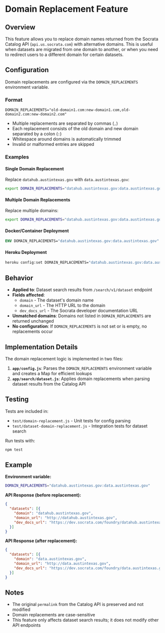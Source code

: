 # Domain Replacement Feature

## Overview

This feature allows you to replace domain names returned from the Socrata Catalog API (`api.us.socrata.com`) with alternative domains. This is useful when datasets are migrated from one domain to another, or when you need to redirect users to a different domain for certain datasets.

## Configuration

Domain replacements are configured via the `DOMAIN_REPLACEMENTS` environment variable.

### Format

```
DOMAIN_REPLACEMENTS="old-domain1.com:new-domain1.com,old-domain2.com:new-domain2.com"
```

- Multiple replacements are separated by commas (`,`)
- Each replacement consists of the old domain and new domain separated by a colon (`:`)
- Whitespace around domains is automatically trimmed
- Invalid or malformed entries are skipped

### Examples

#### Single Domain Replacement

Replace `datahub.austintexas.gov` with `data.austintexas.gov`:

```bash
export DOMAIN_REPLACEMENTS="datahub.austintexas.gov:data.austintexas.gov"
```

#### Multiple Domain Replacements

Replace multiple domains:

```bash
export DOMAIN_REPLACEMENTS="datahub.austintexas.gov:data.austintexas.gov,old.example.com:new.example.com"
```

#### Docker/Container Deployment

```dockerfile
ENV DOMAIN_REPLACEMENTS="datahub.austintexas.gov:data.austintexas.gov"
```

#### Heroku Deployment

```bash
heroku config:set DOMAIN_REPLACEMENTS="datahub.austintexas.gov:data.austintexas.gov"
```

## Behavior

- **Applied to**: Dataset search results from `/search/v1/dataset` endpoint
- **Fields affected**:
  - `domain` - The dataset's domain name
  - `domain_url` - The HTTP URL to the domain
  - `dev_docs_url` - The Socrata developer documentation URL
- **Unmatched domains**: Domains not listed in `DOMAIN_REPLACEMENTS` are returned unchanged
- **No configuration**: If `DOMAIN_REPLACEMENTS` is not set or is empty, no replacements occur

## Implementation Details

The domain replacement logic is implemented in two files:

1. **`app/config.js`**: Parses the `DOMAIN_REPLACEMENTS` environment variable and creates a Map for efficient lookups
2. **`app/search/dataset.js`**: Applies domain replacements when parsing dataset results from the Catalog API

## Testing

Tests are included in:
- `test/domain-replacement.js` - Unit tests for config parsing
- `test/dataset-domain-replacement.js` - Integration tests for dataset search

Run tests with:
```bash
npm test
```

## Example

**Environment variable:**
```bash
DOMAIN_REPLACEMENTS="datahub.austintexas.gov:data.austintexas.gov"
```

**API Response (before replacement):**
```json
{
  "datasets": [{
    "domain": "datahub.austintexas.gov",
    "domain_url": "http://datahub.austintexas.gov",
    "dev_docs_url": "https://dev.socrata.com/foundry/datahub.austintexas.gov/abc-123"
  }]
}
```

**API Response (after replacement):**
```json
{
  "datasets": [{
    "domain": "data.austintexas.gov",
    "domain_url": "http://data.austintexas.gov",
    "dev_docs_url": "https://dev.socrata.com/foundry/data.austintexas.gov/abc-123"
  }]
}
```

## Notes

- The original `permalink` from the Catalog API is preserved and not modified
- Domain replacements are case-sensitive
- This feature only affects dataset search results; it does not modify other API endpoints
